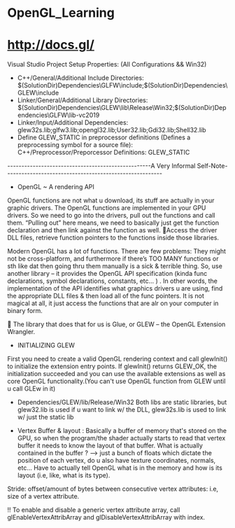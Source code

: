 # OpenGL_Learning
# http://docs.gl/

Visual Studio Project Setup Properties: (All Configurations && Win32)
- C++/General/Additional Include Directories: $(SolutionDir)Dependencies\GLFW\include;$(SolutionDir)Dependencies\GLEW\include
- Linker/General/Additional Library Directories: $(SolutionDir)Dependencies\GLEW\lib\Release\Win32;$(SolutionDir)Dependencies\GLFW\lib-vc2019
- Linker/Input/Additional Dependencies: glew32s.lib;glfw3.lib;opengl32.lib;User32.lib;Gdi32.lib;Shell32.lib
- Define GLEW_STATIC in preprocessor definitions (Defines a preprocessing symbol for a source file): C++/Preprocessor/Preporcessor Definitions: GLEW_STATIC

---------------------------------------------------A Very Informal Self-Note--------------------------------------------------------

- OpenGL ~ A rendering API

OpenGL functions are not what u download, its stuff are actually in your graphic drivers. 
The OpenGL functions are implemented in your GPU drivers. So we need to go into the drivers, pull out the functions and call them. “Pulling out” here means, we need to basically just get the function declaration and then link against the function as well. Access the driver DLL files, retrieve function pointers to the functions inside those libraries. 

Modern OpenGL has a lot of functions. There are few problems: They might not be cross-platform, and furthermore if there’s TOO MANY functions or sth like dat then going thru them manually is a sick & terrible thing. So, use another library – it provides the OpenGL API specification (kinda func declarations, symbol declarations, constants, etc… ) . In other words, the implementation of the API identifies what graphics drivers u are using, find the appropriate DLL files & then load all of the func pointers. It is not magical at all, it just access the functions that are alr on your computer in binary form. 

	The library that does that for us is Glue, or GLEW – the OpenGL Extension Wrangler. 

- INITIALIZING GLEW

First you need to create a valid OpenGL rendering context and call glewInit() to initialize the extension entry points. If glewInit() returns GLEW_OK, the initialization succeeded and you can use the available extensions as well as core OpenGL functionality.(You can't use OpenGL function from GLEW until u call GLEw in it)


- Dependencies/GLEW/lib/Release/Win32
Both libs are static libraries, but glew32.lib is used if u want to link w/ the DLL, glew32s.lib is used to link w/ just the static lib 

- Vertex Buffer & layout :
Basically a buffer of memory that's stored on the GPU, so when the program/the shader actually starts to read that vertex buffer it needs to know the layout of that buffer. What is actually contained in the buffer ? --> just a bunch of floats which dictate the position of each vertex, do u also have texture coordinates, normals, etc... Have to actually tell OpenGL what is in the memory and how is its layout (i.e, like, what is its type).   

Stride: offset/amount of bytes between consecutive vertex attributes: i.e, size of a vertex attribute. 

!! To enable and disable a generic vertex attribute array, call glEnableVertexAttribArray and glDisableVertexAttribArray with index.